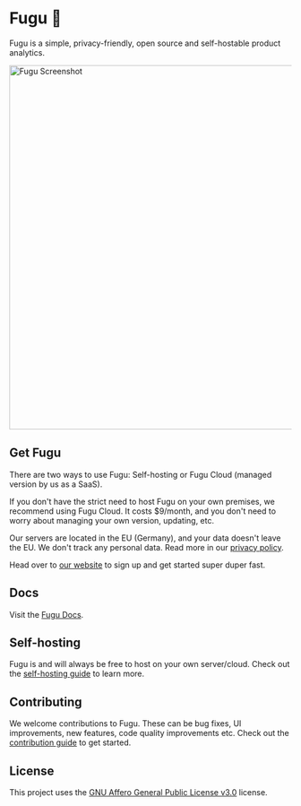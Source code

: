 # Fugu 🐡

Fugu is a simple, privacy-friendly, open source and self-hostable product analytics.

<img src="https://fugu.lol/images/fugu_screenshot_main.jpg" width="650" alt="Fugu Screenshot">


## Get Fugu
There are two ways to use Fugu: Self-hosting or Fugu Cloud (managed version by us as a SaaS). 

If you don't have the strict need to host Fugu on your own premises, we recommend using Fugu Cloud. It costs $9/month, and you don't need to worry about managing your own version, updating, etc.

Our servers are located in the EU (Germany), and your data doesn't leave the EU. We don't track any personal data. Read more in our [privacy policy](https://fugu.lol/legal/privacy).

Head over to [our website](https://fugu.lol) to sign up and get started super duper fast.


## Docs

Visit the [Fugu Docs](https://docs.fugu.lol).

## Self-hosting

Fugu is and will always be free to host on your own server/cloud. Check out the [self-hosting guide](/SELFHOSTING.md) to learn more.

## Contributing

We welcome contributions to Fugu. These can be bug fixes, UI improvements, new features, code quality improvements etc. Check out the [contribution guide](/CONTRIBUTING.md) to get started.

## License

This project uses the [GNU Affero General Public License v3.0](https://github.com/mapzy/mapzy/blob/main/LICENSE) license.
